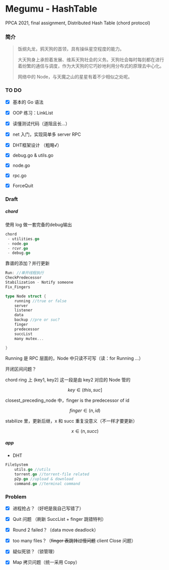 # Megumu - HashTable

PPCA 2021, final assignment, Distributed Hash Table (chord protocol)

### 简介

> 饭纲丸龙，鸦天狗的首领，具有操纵星空程度的能力。
>
> 大天狗身上承担着发展、维系天狗社会的义务。天狗社会每时每刻都在进行着纷繁的通信与调度，作为大天狗的它巧妙地利用分布式的原理去中心化。
>
> 网络中的 Node，与天魔之山的星星有着不少相似之处呢。
>



### TO DO

- [x] 基本的 Go 语法
- [x] OOP 练习：LinkList
- [x] 读懂测试代码（道阻且长...）
- [x] net 入门，实现简单多 server RPC
- [x] DHT框架设计 （粗略√）
- [x] debug.go & utils.go
- [x] node.go
- [x] rpc.go
- [x] ForceQuit



### Draft

##### chord

使用 log 做一套完备的debug输出

```go
chord
 - utilities.go
 - node.go
 - rcvr.go
 - debug.go
```

靠谱的添加？并行更新

```go
Run: //单开线程执行
CheckPredecessor
Stabilization - Notify someone
Fix_Fingers


```

```go
type Node struct {
    running //true or false
    server
    listener
    data
    backup //pre or suc?
    finger
    predecessor
    succList
    many mutex...
    
}
```



Running 是 RPC 层面的，Node 中只读不可写（读：for Running ...）



开闭区间问题？

chord ring 上 (key1, key2] 这一段是由 key2 对应的 Node 管的

$$key \in (this, suc]$$

closest_preceding_node 中，finger is the predecessor of id

$$finger \in (n, id)$$

stabilize 里，更新后继，x 和 succ 重复没意义（不一样才要更新）

$$x \in (n, succ)$$



##### app



- DHT



```go
FileSystem
	utils.go //utils
	torrent.go //torrent-file related
	p2p.go //upload & download
	command.go //terminal command
```



### Problem

- [x] 进程抢占？（好吧是我自己写错了）
- [x] Quit 问题 （刷新 SuccList + finger 跳错特判）
- [x] Round 2 failed？（data move deadlock）
- [x] too many files？（~~finger 表跳转过慢问题~~  client Close 问题）
- [x] 疑似死锁？（锁管理）
- [x] Map 拷贝问题（统一采用 Copy）

